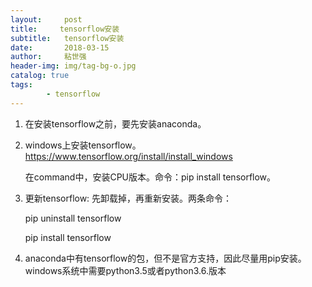 ```yaml
---
layout:     post
title:     tensorflow安装
subtitle:   tensorflow安装
date:       2018-03-15
author:     粘世强
header-img: img/tag-bg-o.jpg
catalog: true
tags:
        - tensorflow
---
```

1. 在安装tensorflow之前，要先安装anaconda。

2. windows上安装tensorflow。https://www.tensorflow.org/install/install_windows

   在command中，安装CPU版本。命令：pip install tensorflow。

3. 更新tensorflow: 先卸载掉，再重新安装。两条命令：

   pip uninstall tensorflow

   pip install tensorflow

4. anaconda中有tensorflow的包，但不是官方支持，因此尽量用pip安装。windows系统中需要python3.5或者python3.6.版本